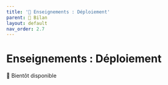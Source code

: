 ```yaml
---
title: '🚧 Enseignements : Déploiement'
parent: 🚧 Bilan
layout: default
nav_order: 2.7
---
```


# Enseignements : Déploiement

🚧 Bientôt disponible